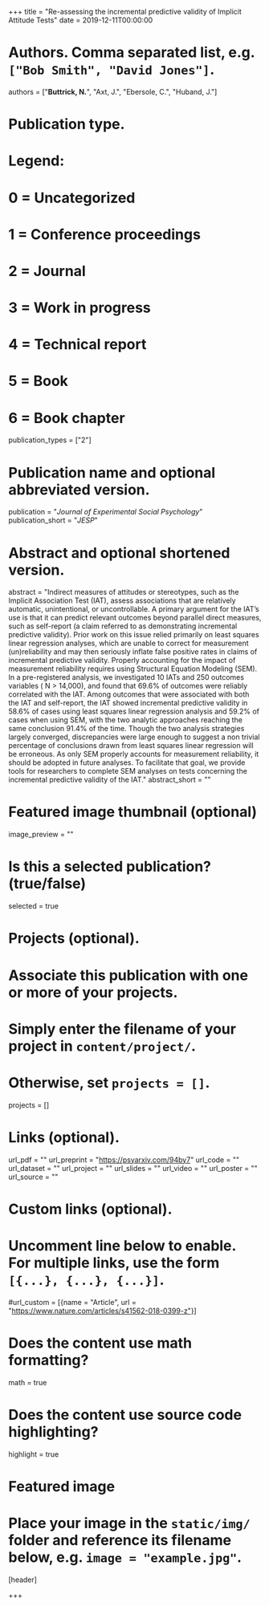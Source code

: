 +++
title = "Re-assessing the incremental predictive validity of Implicit Attitude Tests"
date = 2019-12-11T00:00:00

# Authors. Comma separated list, e.g. `["Bob Smith", "David Jones"]`.
authors = ["**Buttrick, N.**", "Axt, J.", "Ebersole, C.", "Huband, J."]

# Publication type.
# Legend:
# 0 = Uncategorized
# 1 = Conference proceedings
# 2 = Journal
# 3 = Work in progress
# 4 = Technical report
# 5 = Book
# 6 = Book chapter
publication_types = ["2"]

# Publication name and optional abbreviated version.
publication = "*Journal of Experimental Social Psychology*"
publication_short = "*JESP*"

# Abstract and optional shortened version.
abstract = "Indirect measures of attitudes or stereotypes, such as the Implicit Association Test (IAT), assess associations that are relatively automatic, unintentional, or uncontrollable. A primary argument for the IAT’s use is that it can predict relevant outcomes beyond parallel direct measures, such as self-report (a claim referred to as demonstrating incremental predictive validity). Prior work on this issue relied primarily on least squares linear regression analyses, which are unable to correct for measurement (un)reliability and may then seriously inflate false positive rates in claims of incremental predictive validity. Properly accounting for the impact of measurement reliability requires using Structural Equation Modeling (SEM). In a pre-registered analysis, we investigated 10 IATs and 250 outcomes variables ( N > 14,000), and found that 69.6% of outcomes were reliably correlated with the IAT. Among outcomes that were associated with both the IAT and self-report, the IAT showed incremental predictive validity in 58.6% of cases using least squares linear regression analysis and 59.2% of cases when using SEM, with the two analytic approaches reaching the same conclusion 91.4% of the time. Though the two analysis strategies largely converged, discrepancies were large enough to suggest a non trivial percentage of conclusions drawn from least squares linear regression will be erroneous. As only SEM properly accounts for measurement reliability, it should be adopted in future analyses. To facilitate that goal, we provide tools for researchers to complete SEM analyses on tests concerning the incremental predictive validity of the IAT."
abstract_short = ""

# Featured image thumbnail (optional)
image_preview = ""

# Is this a selected publication? (true/false)
selected = true

# Projects (optional).
#   Associate this publication with one or more of your projects.
#   Simply enter the filename of your project in `content/project/`.
#   Otherwise, set `projects = []`.
projects = []

# Links (optional).
url_pdf = ""
url_preprint = "https://psyarxiv.com/94by7"
url_code = ""
url_dataset = ""
url_project = ""
url_slides = ""
url_video = ""
url_poster = ""
url_source = ""

# Custom links (optional).
#   Uncomment line below to enable. For multiple links, use the form `[{...}, {...}, {...}]`.
#url_custom = [{name = "Article", url = "https://www.nature.com/articles/s41562-018-0399-z"}]

# Does the content use math formatting?
math = true

# Does the content use source code highlighting?
highlight = true

# Featured image
# Place your image in the `static/img/` folder and reference its filename below, e.g. `image = "example.jpg"`.
[header]

+++

